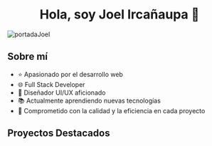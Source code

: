 <div align="center">
    <h1 align="center">Hola, soy Joel Ircañaupa 👋</h1>
</div>
<img src="https://i.postimg.cc/DyjPkML8/joel-irca.png" alt="portadaJoel">
<br>

## Sobre mí
- ⭐ Apasionado por el desarrollo web
- 🌐 Full Stack Developer
- 🎨 Diseñador UI/UX aficionado
- 📚 Actualmente aprendiendo nuevas tecnologías
- 🎯 Comprometido con la calidad y la eficiencia en cada proyecto

## Proyectos Destacados
